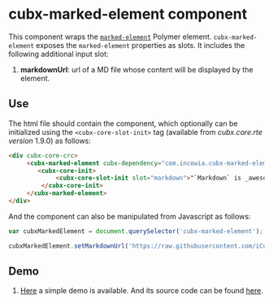 # cubx-marked-element component
This component wraps the [`marked-element`](https://elements.polymer-project.org/elements/marked-element) Polymer element. 
`cubx-marked-element` exposes the `marked-element` properties as slots. It includes the following additional input slot: 

1. **markdownUrl**: url of a MD file whose content will be displayed by the element.

## Use
The html file should contain the component, which optionally can be initialized using the `<cubx-core-slot-init>` tag (available from 
_cubx.core.rte version_ 1.9.0) as follows:

```html
<div cubx-core-crc>
     <cubx-marked-element cubx-dependency="com.incowia.cubx-marked-element@0.1.0-SNAPSHOT/cubx-marked-element/main">
        <cubx-core-init>
             <cubx-core-slot-init slot="markdown">"`Markdown` is _awesome_!"</cubx-core-slot-init>
         </cubx-core-init>
     </cubx-marked-element>
</div>
```

And the component can also be manipulated from Javascript as follows:

```javascript
var cubxMarkedElement = document.querySelector('cubx-marked-element');

cubxMarkedElement.setMarkdownUrl('https://raw.githubusercontent.com/iCubbles/cubx-polymer-elements/master/webpackages/com.incowia.cubx-google-map/README.md');
```

## Demo
1. [Here](https://cubbles.world/sandbox/com.incowia.cubx-marked-element@0.1.0-SNAPSHOT/cubx-marked-element/demo/index.html) 
a simple demo is available. And its source code can be found
[here](https://github.com/iCubbles/cubx-polymer-elements/tree/master/webpackages/com.incowia.cubx-marked-element).
